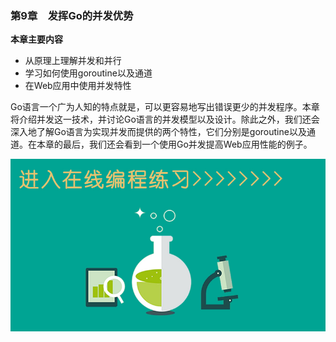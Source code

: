 ### 第9章　发挥Go的并发优势

**本章主要内容**

+ 从原理上理解并发和并行
+ 学习如何使用goroutine以及通道
+ 在Web应用中使用并发特性

Go语言一个广为人知的特点就是，可以更容易地写出错误更少的并发程序。本章将介绍并发这一技术，并讨论Go语言的并发模型以及设计。除此之外，我们还会深入地了解Go语言为实现并发而提供的两个特性，它们分别是goroutine以及通道。在本章的最后，我们还会看到一个使用Go并发提高Web应用性能的例子。

![2021031360BE671A.jpg](../images/2021031360BE671A.jpg)
